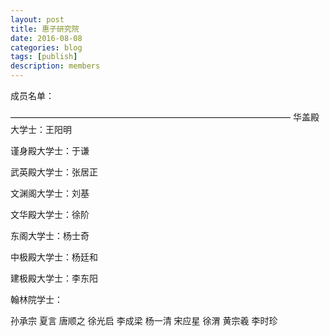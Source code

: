 ```yaml
---
layout: post
title: 惠子研究院
date: 2016-08-08
categories: blog
tags: [publish]
description: members
---
```






成员名单：

————————————————————————————————
华盖殿大学士：王阳明

谨身殿大学士：于谦

武英殿大学士：张居正

文渊阁大学士：刘基

文华殿大学士：徐阶

东阁大学士：杨士奇

中极殿大学士：杨廷和

建极殿大学士：李东阳

翰林院学士：

孙承宗 夏言 唐顺之 徐光启 李成梁
杨一清 宋应星 徐渭 黄宗羲 李时珍
